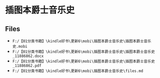 # 插图本爵士音乐史

## Files

- `F:/【01分类书籍】\kindle好书\更新6\mobi\插图本爵士音乐史\插图本爵士音乐史.mobi`
- `F:/【01分类书籍】\kindle好书\更新6\mobi\插图本爵士音乐史\插图本爵士音乐史_11886862.docx`
- `F:/【01分类书籍】\kindle好书\更新6\mobi\插图本爵士音乐史\插图本爵士音乐史_11886862.pdf`
- `F:/【01分类书籍】\kindle好书\更新6\mobi\插图本爵士音乐史\files.md`
